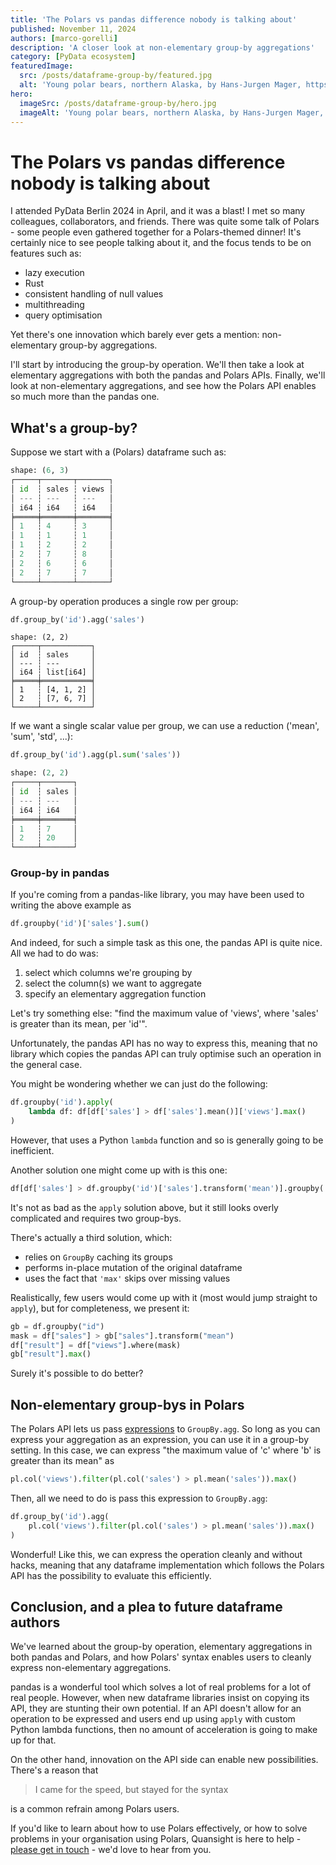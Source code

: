 ```yaml
---
title: 'The Polars vs pandas difference nobody is talking about'
published: November 11, 2024
authors: [marco-gorelli]
description: 'A closer look at non-elementary group-by aggregations'
category: [PyData ecosystem]
featuredImage:
  src: /posts/dataframe-group-by/featured.jpg
  alt: 'Young polar bears, northern Alaska, by Hans-Jurgen Mager, https://unsplash.com/photos/polar-bear-on-snow-covered-ground-during-daytime-k4ov7ulBn20'
hero:
  imageSrc: /posts/dataframe-group-by/hero.jpg
  imageAlt: 'Young polar bears, northern Alaska, by Hans-Jurgen Mager, https://unsplash.com/photos/polar-bear-on-snow-covered-ground-during-daytime-k4ov7ulBn20'
---
```


# The Polars vs pandas difference nobody is talking about

I attended PyData Berlin 2024 in April, and it was a blast! I met so many colleagues, collaborators, and friends.
There was quite some talk of Polars - some people even gathered together for a Polars-themed dinner!
It's certainly nice to see people talking about it, and the focus tends to be on features such as:

- lazy execution
- Rust
- consistent handling of null values
- multithreading
- query optimisation

Yet there's one innovation which barely ever gets a mention: non-elementary group-by aggregations.

I'll start by introducing the group-by operation. We'll then take a look at elementary aggregations
with both the pandas and Polars APIs. Finally, we'll look at non-elementary aggregations, and see
how the Polars API enables so much more than the pandas one.

## What's a group-by?

Suppose we start with a (Polars) dataframe such as:

```python
shape: (6, 3)
┌─────┬───────┬───────┐
│ id  ┆ sales ┆ views │
│ --- ┆ ---   ┆ ---   │
│ i64 ┆ i64   ┆ i64   │
╞═════╪═══════╪═══════╡
│ 1   ┆ 4     ┆ 3     │
│ 1   ┆ 1     ┆ 1     │
│ 1   ┆ 2     ┆ 2     │
│ 2   ┆ 7     ┆ 8     │
│ 2   ┆ 6     ┆ 6     │
│ 2   ┆ 7     ┆ 7     │
└─────┴───────┴───────┘
```

A group-by operation produces a single row per group:
```python
df.group_by('id').agg('sales')
```
```
shape: (2, 2)
┌─────┬───────────┐
│ id  ┆ sales     │
│ --- ┆ ---       │
│ i64 ┆ list[i64] │
╞═════╪═══════════╡
│ 1   ┆ [4, 1, 2] │
│ 2   ┆ [7, 6, 7] │
└─────┴───────────┘
```

If we want a single scalar value per group, we can use a reduction ('mean', 'sum', 'std', ...):
```python
df.group_by('id').agg(pl.sum('sales'))
```
```python
shape: (2, 2)
┌─────┬───────┐
│ id  ┆ sales │
│ --- ┆ ---   │
│ i64 ┆ i64   │
╞═════╪═══════╡
│ 1   ┆ 7     │
│ 2   ┆ 20    │
└─────┴───────┘
```

### Group-by in pandas

If you're coming from a pandas-like library, you may have been used to writing the above example as

```python
df.groupby('id')['sales'].sum()
```

And indeed, for such a simple task as this one, the pandas API is quite nice. All we had to do was:

1. select which columns we're grouping by
2. select the column(s) we want to aggregate
3. specify an elementary aggregation function

Let's try something else: "find the maximum value of 'views', where 'sales' is greater than its mean, per
'id'".

Unfortunately, the pandas API has no way to express this, meaning
that no library which copies the pandas API can truly optimise such an
operation in the general case.

You might be wondering whether we can just do the following:
```python
df.groupby('id').apply(
    lambda df: df[df['sales'] > df['sales'].mean()]['views'].max()
)
```

However, that uses a Python `lambda` function and so is generally going to be inefficient.

Another solution one might come up with is this one:
```python
df[df['sales'] > df.groupby('id')['sales'].transform('mean')].groupby('id')['views'].max()
```
It's not as bad as the `apply` solution above, but it still looks overly complicated and requires
two group-bys.

There's actually a third solution, which:

- relies on `GroupBy` caching its groups
- performs in-place mutation of the original dataframe
- uses the fact that `'max'` skips over missing values

Realistically, few users would come up with it (most would jump straight to `apply`), but for
completeness, we present it:
```python
gb = df.groupby("id")
mask = df["sales"] > gb["sales"].transform("mean")
df["result"] = df["views"].where(mask)
gb["result"].max()
```

Surely it's possible to do better?

## Non-elementary group-bys in Polars

The Polars API lets us pass [expressions](https://docs.pola.rs/user-guide/expressions/) to `GroupBy.agg`.
So long as you can express your aggregation as
an expression, you can use it in a group-by setting. In this case, we can express "the maximum value
of 'c' where 'b' is greater than its mean" as
```python
pl.col('views').filter(pl.col('sales') > pl.mean('sales')).max()
```
Then, all we need to do is pass this expression to `GroupBy.agg`:

```python
df.group_by('id').agg(
    pl.col('views').filter(pl.col('sales') > pl.mean('sales')).max()
)
```
Wonderful! Like this, we can express the operation cleanly and without hacks, meaning that any dataframe
implementation which follows the Polars API has the possibility to evaluate this efficiently.

## Conclusion, and a plea to future dataframe authors

We've learned about the group-by operation, elementary aggregations in both pandas and Polars, and how
Polars' syntax enables users to cleanly express non-elementary aggregations.

pandas is a wonderful tool which solves a lot of real problems for a lot of real people.
However, when new dataframe libraries insist on copying its API, they are stunting their own potential.
If an API doesn't allow for an operation to be expressed and users end up using `apply` with custom
Python lambda functions, then no amount of acceleration is going to make up for that.

On the other hand, innovation on the API side can enable new possibilities. There's a reason
that

> I came for the speed, but stayed for the syntax

is a common refrain among Polars users.

If you'd like to learn about how to use Polars effectively, or how to solve problems in your organisation
using Polars, Quansight is here to help - [please get in touch](https://quansight.com/about-us/#bookacallform) -
we'd love to hear from you.

